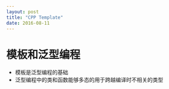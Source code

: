 ```yaml
---
layout: post
title: "CPP Template"
date: 2016-08-11
---
```


# 模板和泛型编程

- 模板是泛型编程的基础
- 泛型编程中的类和函数能够多态的用于跨越编译时不相关的类型